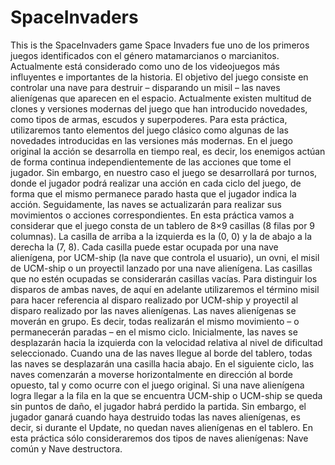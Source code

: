 # SpaceInvaders
This is the SpaceInvaders game
Space Invaders fue uno de los primeros juegos identificados con el género matamarcianos
o marcianitos. Actualmente está considerado como uno de los videojuegos más
influyentes e importantes de la historia. El objetivo del juego consiste en controlar una
nave para destruir – disparando un misil – las naves alienígenas que aparecen en el espacio.
Actualmente existen multitud de clones y versiones modernas del juego que han
introducido novedades, como tipos de armas, escudos y superpoderes.
Para esta práctica, utilizaremos tanto elementos del juego clásico como algunas de
las novedades introducidas en las versiones más modernas. En el juego original la acción
se desarrolla en tiempo real, es decir, los enemigos actúan de forma continua independientemente
de las acciones que tome el jugador. Sin embargo, en nuestro caso el juego
se desarrollará por turnos, donde el jugador podrá realizar una acción en cada ciclo del
juego, de forma que el mismo permanece parado hasta que el jugador indica la acción.
Seguidamente, las naves se actualizarán para realizar sus movimientos o acciones correspondientes.
En esta práctica vamos a considerar que el juego consta de un tablero de
8×9 casillas (8 filas por 9 columnas). La casilla de arriba a la izquierda es la (0, 0) y la de
abajo a la derecha la (7, 8). Cada casilla puede estar ocupada por una nave alienígena, por
UCM-ship (la nave que controla el usuario), un ovni, el misil de UCM-ship o un proyectil
lanzado por una nave alienígena. Las casillas que no estén ocupadas se considerarán casillas
vacías. Para distinguir los disparos de ambas naves, de aquí en adelante utilizaremos el
término misil para hacer referencia al disparo realizado por UCM-ship y proyectil al
disparo realizado por las naves alienígenas.
Las naves alienígenas se moverán en grupo. Es decir, todas realizarán el mismo movimiento
– o permanecerán paradas – en el mismo ciclo. Inicialmente, las naves se desplazarán
hacia la izquierda con la velocidad relativa al nivel de dificultad seleccionado. Cuando una
de las naves llegue al borde del tablero, todas las naves se desplazarán una casilla hacia
abajo. En el siguiente ciclo, las naves comenzarán a moverse horizontalmente en dirección
al borde opuesto, tal y como ocurre con el juego original.
Si una nave alienígena logra llegar a la fila en la que se encuentra UCM-ship o
UCM-ship se queda sin puntos de daño, el jugador habrá perdido la partida. Sin embargo,
el jugador ganará cuando haya destruido todas las naves alienígenas, es decir, si
durante el Update, no quedan naves alienígenas en el tablero.
En esta práctica sólo consideraremos dos tipos de naves alienígenas: Nave común y
Nave destructora.
